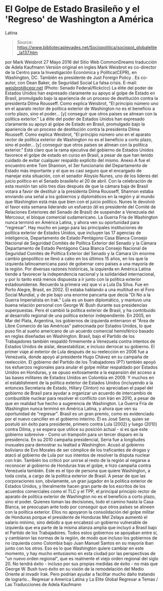 # El Golpe de Estado Brasileño y el 'Regreso' de Washington a América 
Latina

> Source: https://www.bibliotecapleyades.net/Sociopolitica/sociopol_globalelite_la137.htm

por Mark Weisbrot 27 Mayo 2016
del Sitio Web CommonDreams
traducción de Adela Kaufmann Versión original en ingles
Mark Weisbrot es co-director de la
Centro para la Investigación Económica y Política(CEPR), en Washington, DC.
También es presidente de Just Foreign Policy .
Es co-autor, con Dean Baker, de
Seguridad Social La falsa crisis.
E-mail: weisbrot@cepr.net
(Photo: Senado Federal/flickr/cc)
La élite del poder de Estados Unidos han expresado claramente su apoyo al golpe de Estado en Brasil, promulgado bajo la apariencia de un proceso de destitución contra la presidenta Dilma Rousseff. Como explica Weisbrot, "El principio número uno en el aparato rector de política exterior de Washington no es el beneficio a corto plazo, sino el poder... [y] conseguir que otros países se alinean con la política exterior."
La élite del poder de Estados Unidos han expresado claramente su apoyo al golpe de Estado en Brasil, promulgado bajo la apariencia de un proceso de destitución contra la presidenta Dilma Rousseff.
Como explica Weisbrot,
"El principio número uno en el aparato rector de política exterior de Washington no es el beneficio a corto plazo, sino el poder... [y] conseguir que otros países se alinean con la política exterior."
Está claro que la rama ejecutiva del gobierno de Estados Unidos favorece el golpe de estado en curso en Brasil, a pesar de que han tenido cuidado de evitar cualquier respaldo explícito del mismo.
Anexo A fue el encuentro entre Tom Shannon, el 3er funcionario del Departamento de Estado más importante y el que es casi seguro que el encargado de manejar esta situación, con el senador Aloysio Nunes, uno de los líderes del juicio político en el Senado brasileño el 20 de abril.
Con la celebración de esta reunión tan sólo tres días después de que la cámara baja de Brasil votara a favor de destituir a la presidenta Dilma Rousseff, Shannon estaba enviando una señal a los gobiernos y diplomáticos en la región y al mundo que Washington está más que bien con el juicio político.
Nunes le devolvió el favor esta semana liderando un esfuerzo (él es presidente del Comité de Relaciones Exteriores del Senado de Brasil) de suspender a Venezuela del Mercosur, el bloque comercial sudamericano.
La Guerra Fría de Washington
nunca terminó en América Latina,
y ahora ven su oportunidad
para "regresar".
Hay mucho en juego para las principales instituciones de política exterior de Estados Unidos, que incluyen las 17 agencias de inteligencia,
Departamento de Estado Pentágono Casa Blanca Consejo Nacional de Seguridad Comités de Política Exterior del Senado y la Cámara
Departamento de Estado
Pentágono
Casa Blanca Consejo Nacional de Seguridad
Comités de Política Exterior del Senado y la Cámara
Un enorme cambio geopolítico se llevó a cabo en los últimos 15 años, en los que la izquierda latinoamericana pasó de gobernar cero países a una mayoría de la región.
Por diversas razones históricas, la izquierda en América Latina tiende a favorecer la independencia nacional y la solidaridad internacional, y por lo tanto está menos dispuesta a ir junto con la política exterior estadounidense.
Recuerdo la primera vez que vi a Lula Da Silva. Fue en Porto Alegre, Brasil, en 2002. Él estaba hablando a una multitud en el Foro Social Mundial, y de pie bajo una enorme pancarta que decía "Di No a la Guerra Imperialista en Irak."
Lula es un buen diplomático, y mantuvo una buena relación personal con George W. Bush durante sus presidencias superpuestas.
Pero él cambió la política exterior de Brasil, y ha contribuido al desarrollo regional de una política exterior independiente.
En 2005, en Mar del Plata, Argentina, los gobiernos de izquierda enterraron el "Área de Libre Comercio de las Américas" patrocinada por Estados Unidos, lo que puso fin al sueño americano de un acuerdo comercial hemisférico basado en reglas diseñadas en Washington.
Brasil, bajo el Partido de los Trabajadores también respaldó firmemente a Venezuela contra intentos de Estados Unidos de aislar, desestabilizar, e incluso derrocar su gobierno.
El primer viaje al exterior de Lula después de su reelección en 2006 fue a Venezuela, donde apoyó al presidente Hugo Chávez en su campaña de reelección.
El gobierno del Partido de los Trabajadores (PT) también apoyó los esfuerzos regionales para anular el golpe militar respaldado por Estados Unidos en Honduras, y se opuso exitosamente a la expansión del acceso a las bases militares de Estados Unidos en Colombia en 2009.
Y muchos en el establishment de la política exterior de Estados Unidos (incluyendo a la entonces Secretaria de Estado, Hillary Clinton) no apreciaban el papel del gobierno de Brasil para ayudar a organizar un acuerdo de intercambio de combustible nuclear para resolver el conflicto con Irán en 2010, a pesar de que en realidad fue hecho a sugerencia de Washington.
La Guerra Fría de Washington nunca terminó en América Latina, y ahora que ven su oportunidad de "regresar".
Brasil es un gran premio, como es evidenciado por el nuevo canciller en el gobierno interino.
Él es José Serra, quien se postuló sin éxito para presidente, primero contra Lula (2002) y luego (2010) contra Dilma, y se espera que utilice su posición actual - si es que este gobierno sobrevive - Como un trampolín para un tercer disparo en la presidencia.
En su 2010 campaña presidencial, Serra fue a longitudes inusuales para demostrar su lealtad a Washington. Acusó al gobierno boliviano de Evo Morales de ser cómplice de los traficantes de drogas y atacó al gobierno de Lula por sus intentos de resolver la disputa nuclear con Irán.
También los criticó por unirse al resto de la región al negarse a reconocer al gobierno de Honduras tras el golpe, e hizo campaña contra Venezuela también.
Este es el tipo de persona que quiere Washington, a toda costa, a cargo de la política exterior de Brasil.
A pesar de que las corporaciones son, obviamente, un gran jugador en la política exterior de Estados Unidos, y literalmente hacen gran parte de los escritos de los acuerdos comerciales como el TLC y el TPP, el principal principio rector de aparato de política exterior de Washington no es el beneficio a corto plazo, sino el poder.
Quienes toman las decisiones, todo el camino hasta la Casa Blanca, se preocupan ante todo por conseguir que otros países se alineen con la política exterior.
Ellos no apoyaron la consolidación del golpe militar de Honduras porque el presidente de Honduras Mel Zelaya aumentó el salario mínimo, sino debido a que encabezó un gobierno vulnerable de izquierda que era parte de la misma alianza amplia que incluyó a Brasil bajo el Partido de los Trabajadores.
Todos estos gobiernos se apoyaban entre sí, y cambiaron las normas de la región, de modo que incluso los gobiernos de no izquierda como Colombia bajo Juan Manuel Santos en su mayoría iban junto con los otros.
Eso es lo que Washington quiere cambiar en este momento, y hay mucho entusiasmo en esta ciudad por las perspectivas de "un nuevo orden regional", que es realmente el viejo orden regional del siglo 20.
No tendrá éxito - incluso por sus propias medidas de éxito - no más que George W. Bush tuvo éxito en su visión de la remodelación del Medio Oriente al invadir Irak.
Pero podrían ayudar a facilitar mucho daño tratando de lograrlo...
Regresar a America Latina y La Elite Global
Regresar a Temas / Las Traducciones de Adela Kaufmann
